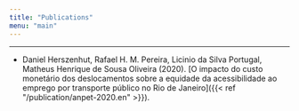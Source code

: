 ```yaml
---
title: "Publications"
menu: "main"
---
```


<div class="mx-0 mx-md-4"> <hr> </div>

- <author>Daniel Herszenhut</author>, Rafael H. M. Pereira, Licinio da Silva Portugal, Matheus Henrique de Sousa Oliveira (2020). [O impacto do custo monetário dos deslocamentos sobre a equidade da acessibilidade ao emprego por transporte público no Rio de Janeiro]({{< ref "/publication/anpet-2020.en" >}}).
